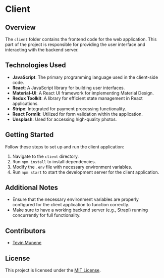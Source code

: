 # Client

## Overview
The `client` folder contains the frontend code for the web application. This part of the project is responsible for providing the user interface and interacting with the backend server.


## Technologies Used
- **JavaScript**: The primary programming language used in the client-side code.
- **React**: A JavaScript library for building user interfaces.
- **Material-UI**: A React UI framework for implementing Material Design.
- **Redux Toolkit**: A library for efficient state management in React applications.
- **Stripe**: Integrated for payment processing functionality.
- **React Formik**: Utilized for form validation within the application.
- **Unsplash**: Used for accessing high-quality photos.

## Getting Started
Follow these steps to set up and run the client application:

1. Navigate to the `client` directory.
2. Run `npm install` to install dependencies.
3. Modify the `.env` file with necessary environment variables.
4. Run `npm start` to start the development server for the client application.

## Additional Notes
- Ensure that the necessary environment variables are properly configured for the client application to function correctly.
- Make sure to have a working backend server (e.g., Strapi) running concurrently for full functionality.

## Contributors
- [Tevin Munene](https://github.com/ittstevin)

## License
This project is licensed under the [MIT License](../LICENSE).
